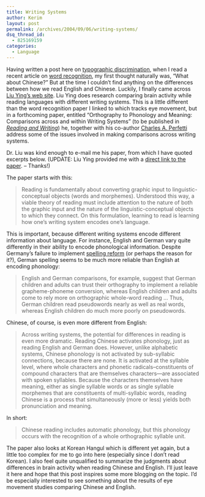 ```yaml
---
title: Writing Systems
author: Kerim
layout: post
permalink: /archives/2004/09/06/writing-systems/
dsq_thread_id:
  - 825169159
categories:
  - Language
---
```

Having written a post here on <a href="http://test.oxus.net/archives/2004/05/03/typographic-discrimination/" onclick="_gaq.push(['_trackEvent', 'outbound-article', 'http://test.oxus.net/archives/2004/05/03/typographic-discrimination/', 'typographic discrimination']);" >typographic discrimination</a>, when I read a recent article on <a href="http://test.oxus.net/archives/2004/09/03/bouma/" onclick="_gaq.push(['_trackEvent', 'outbound-article', 'http://test.oxus.net/archives/2004/09/03/bouma/', 'word recognition']);" >word recognition</a>, my first thought naturally was, &#8220;What about Chinese?&#8221; But at the time I couldn&#8217;t find anything on the differences between how we read English and Chinese. Luckily, I finally came across <a href="http://www.pitt.edu/~liuying/" onclick="_gaq.push(['_trackEvent', 'outbound-article', 'http://www.pitt.edu/~liuying/', 'Liu Ying&#8217;s web site']);" >Liu Ying&#8217;s web site</a>. Liu Ying does research comparing brain activity while reading languages with different writing systems. This is a little different than the word recognition paper I linked to which tracks eye movement, but in a forthcoming paper, entitled &#8220;Orthography to Phonology and Meaning: Comparisons across and within Writing Systems&#8221; (to be published in *<a href="http://www.kluweronline.com/issn/0922-4777/contents" onclick="_gaq.push(['_trackEvent', 'outbound-article', 'http://www.kluweronline.com/issn/0922-4777/contents', 'Reading and Writing']);" >Reading and Writing</a>*) he, together with his co-author <a href="http://www.pitt.edu/~perfetti/charles-perfetti.htm" onclick="_gaq.push(['_trackEvent', 'outbound-article', 'http://www.pitt.edu/~perfetti/charles-perfetti.htm', 'Charles A. Perfetti']);" >Charles A. Perfetti</a> address some of the issues involved in making comparisons across writing systems.

Dr. Liu was kind enough to e-mail me his paper, from which I have quoted excerpts below. (UPDATE: Liu Ying provided me with a <a href="http://www.pitt.edu/~liuying/rw.doc" onclick="_gaq.push(['_trackEvent','download','http://www.pitt.edu/~liuying/rw.doc']);" >direct link to the paper</a>. &#8211; Thanks!)

The paper starts with this:

> Reading is fundamentally about converting graphic input to linguistic-conceptual objects (words and morphemes). Understood this way, a viable theory of reading must include attention to the nature of both the graphic input and the nature of the linguistic-conceptual objects to which they connect. On this formulation, learning to read is learning how one&#8217;s writing system encodes one&#8217;s language.

<!--more-->

This is important, because different writing systems encode different information about language. For instance, English and German vary quite differently in their ability to encode phonological information. Despite Germany&#8217;s failure to implement <a href="http://itre.cis.upenn.edu/~myl/languagelog/archives/001368.html" onclick="_gaq.push(['_trackEvent', 'outbound-article', 'http://itre.cis.upenn.edu/~myl/languagelog/archives/001368.html', 'spelling reform']);" >spelling reform</a> (or perhaps the reason for it?), German spelling seems to be much more reliable than English at encoding phonology:

> English and German comparisons, for example, suggest that German children and adults can trust their orthography to implement a reliable grapheme-phoneme conversion, whereas English children and adults come to rely more on orthographic whole-word reading &#8230; Thus, German children read pseudowords nearly as well as real words, whereas English children do much more poorly on pseudowords.

Chinese, of course, is even more different from English:

> Across writing systems, the potential for differences in reading is even more dramatic. Reading Chinese activates phonology, just as reading English and German does. However, unlike alphabetic systems, Chinese phonology is not activated by sub-syllabic connections, because there are none. It is activated at the syllable level, where whole characters and phonetic radicals&#8211;constituents of compound characters that are themselves characters—are associated with spoken syllables. Because the characters themselves have meaning, either as single syllable words or as single syllable morphemes that are constituents of multi-syllabic words, reading Chinese is a process that simultaneously (more or less) yields both pronunciation and meaning.

In short:

> Chinese reading includes automatic phonology, but this phonology occurs with the recognition of a whole orthographic syllable unit.

The paper also looks at Korean Hangul which is different yet again, but a little too complex for me to go into here (especially since I don&#8217;t read Korean). I also feel quite unqualified to summarize the judgments about differences in brain activity when reading Chinese and English. I&#8217;ll just leave it here and hope that this post inspires some more blogging on the topic. I&#8217;d be especially interested to see something about the results of eye movement studies comparing Chinese and English.

